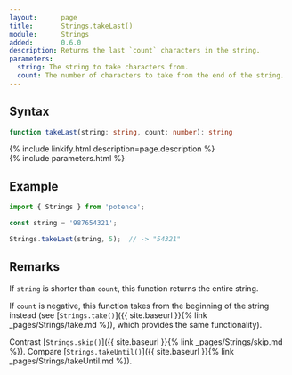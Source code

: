 ```yaml
---
layout:      page
title:       Strings.takeLast()
module:      Strings
added:       0.6.0
description: Returns the last `count` characters in the string.
parameters:
  string: The string to take characters from.
  count: The number of characters to take from the end of the string.
---
```

## Syntax

```ts
function takeLast(string: string, count: number): string
```

<div class="description">{% include linkify.html description=page.description %}</div>
{% include parameters.html %}

## Example

```ts
import { Strings } from 'potence';

const string = '987654321';

Strings.takeLast(string, 5);  // -> "54321"
```

## Remarks

If `string` is shorter than `count`, this function returns the entire string.

If `count` is negative, this function takes from the beginning of the string instead
(see [`Strings.take()`]({{ site.baseurl }}{% link _pages/Strings/take.md %}),
which provides the same functionality).

Contrast [`Strings.skip()`]({{ site.baseurl }}{% link _pages/Strings/skip.md %}).
Compare [`Strings.takeUntil()`]({{ site.baseurl }}{% link _pages/Strings/takeUntil.md %}).
